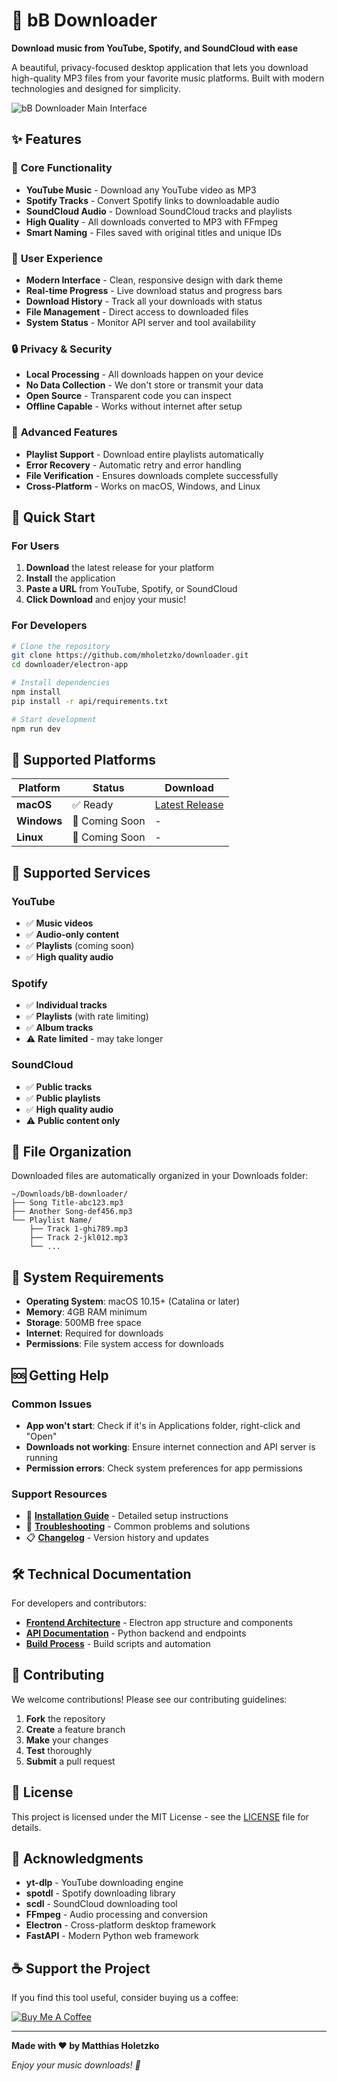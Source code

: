 # 🎵 bB Downloader

**Download music from YouTube, Spotify, and SoundCloud with ease**

A beautiful, privacy-focused desktop application that lets you download high-quality MP3 files from your favorite music platforms. Built with modern technologies and designed for simplicity.

![bB Downloader Main Interface](docs/main-ui.png)

## ✨ Features

### 🎯 **Core Functionality**
- **YouTube Music** - Download any YouTube video as MP3
- **Spotify Tracks** - Convert Spotify links to downloadable audio
- **SoundCloud Audio** - Download SoundCloud tracks and playlists
- **High Quality** - All downloads converted to MP3 with FFmpeg
- **Smart Naming** - Files saved with original titles and unique IDs

### 🎨 **User Experience**
- **Modern Interface** - Clean, responsive design with dark theme
- **Real-time Progress** - Live download status and progress bars
- **Download History** - Track all your downloads with status
- **File Management** - Direct access to downloaded files
- **System Status** - Monitor API server and tool availability

### 🔒 **Privacy & Security**
- **Local Processing** - All downloads happen on your device
- **No Data Collection** - We don't store or transmit your data
- **Open Source** - Transparent code you can inspect
- **Offline Capable** - Works without internet after setup

### 🚀 **Advanced Features**
- **Playlist Support** - Download entire playlists automatically
- **Error Recovery** - Automatic retry and error handling
- **File Verification** - Ensures downloads complete successfully
- **Cross-Platform** - Works on macOS, Windows, and Linux

## 🎯 Quick Start

### For Users
1. **Download** the latest release for your platform
2. **Install** the application
3. **Paste a URL** from YouTube, Spotify, or SoundCloud
4. **Click Download** and enjoy your music!

### For Developers
```bash
# Clone the repository
git clone https://github.com/mholetzko/downloader.git
cd downloader/electron-app

# Install dependencies
npm install
pip install -r api/requirements.txt

# Start development
npm run dev
```

## 📱 Supported Platforms

| Platform | Status | Download |
|----------|--------|----------|
| **macOS** | ✅ Ready | [Latest Release](https://github.com/mholetzko/downloader/releases) |
| **Windows** | 🚧 Coming Soon | - |
| **Linux** | 🚧 Coming Soon | - |

## 🎵 Supported Services

### YouTube
- ✅ **Music videos**
- ✅ **Audio-only content**
- ✅ **Playlists** (coming soon)
- ✅ **High quality audio**

### Spotify
- ✅ **Individual tracks**
- ✅ **Playlists** (with rate limiting)
- ✅ **Album tracks**
- ⚠️ **Rate limited** - may take longer

### SoundCloud
- ✅ **Public tracks**
- ✅ **Public playlists**
- ✅ **High quality audio**
- ⚠️ **Public content only**

## 📁 File Organization

Downloaded files are automatically organized in your Downloads folder:

```
~/Downloads/bB-downloader/
├── Song Title-abc123.mp3
├── Another Song-def456.mp3
└── Playlist Name/
    ├── Track 1-ghi789.mp3
    ├── Track 2-jkl012.mp3
    └── ...
```

## 🔧 System Requirements

- **Operating System**: macOS 10.15+ (Catalina or later)
- **Memory**: 4GB RAM minimum
- **Storage**: 500MB free space
- **Internet**: Required for downloads
- **Permissions**: File system access for downloads

## 🆘 Getting Help

### Common Issues
- **App won't start**: Check if it's in Applications folder, right-click and "Open"
- **Downloads not working**: Ensure internet connection and API server is running
- **Permission errors**: Check system preferences for app permissions

### Support Resources
- 📖 **[Installation Guide](INSTALLATION_GUIDE.md)** - Detailed setup instructions
- 🔧 **[Troubleshooting](TROUBLESHOOTING.md)** - Common problems and solutions
- 📋 **[Changelog](CHANGELOG.md)** - Version history and updates

## 🛠️ Technical Documentation

For developers and contributors:

- **[Frontend Architecture](src/README.md)** - Electron app structure and components
- **[API Documentation](api/README.md)** - Python backend and endpoints
- **[Build Process](scripts/)** - Build scripts and automation

## 🤝 Contributing

We welcome contributions! Please see our contributing guidelines:

1. **Fork** the repository
2. **Create** a feature branch
3. **Make** your changes
4. **Test** thoroughly
5. **Submit** a pull request

## 📄 License

This project is licensed under the MIT License - see the [LICENSE](LICENSE) file for details.

## 🙏 Acknowledgments

- **yt-dlp** - YouTube downloading engine
- **spotdl** - Spotify downloading library
- **scdl** - SoundCloud downloading tool
- **FFmpeg** - Audio processing and conversion
- **Electron** - Cross-platform desktop framework
- **FastAPI** - Modern Python web framework

## ☕ Support the Project

If you find this tool useful, consider buying us a coffee:

[![Buy Me A Coffee](https://www.buymeacoffee.com/assets/img/custom_images/orange_img.png)](https://www.buymeacoffee.com/mholetsgo)

---

**Made with ❤️ by Matthias Holetzko**

*Enjoy your music downloads! 🎵*
